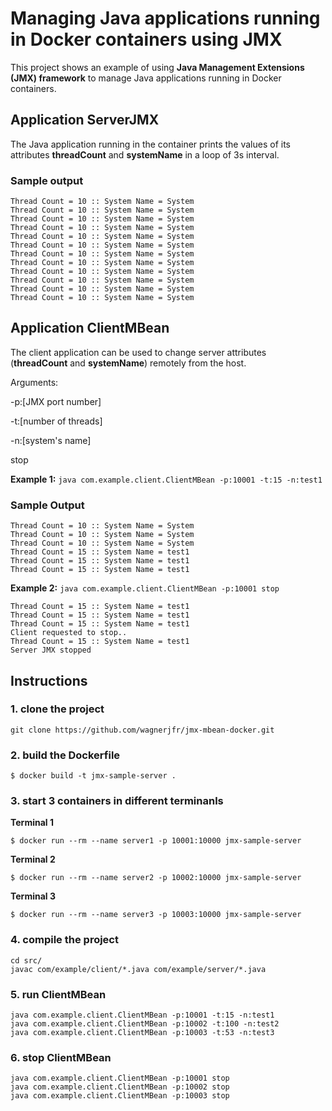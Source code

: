 # Managing Java applications running in Docker containers using JMX
This project shows an example of using  **Java Management Extensions (JMX) framework** to manage Java applications running in Docker containers.

## Application ServerJMX
The Java application running in the container prints the values of its attributes **threadCount** and **systemName** in a loop of 3s interval.

### Sample output
```console
Thread Count = 10 :: System Name = System
Thread Count = 10 :: System Name = System
Thread Count = 10 :: System Name = System
Thread Count = 10 :: System Name = System
Thread Count = 10 :: System Name = System
Thread Count = 10 :: System Name = System
Thread Count = 10 :: System Name = System
Thread Count = 10 :: System Name = System
Thread Count = 10 :: System Name = System
Thread Count = 10 :: System Name = System
Thread Count = 10 :: System Name = System
Thread Count = 10 :: System Name = System
```

## Application ClientMBean
The client application can be used to change server attributes (**threadCount** and **systemName**) remotely from the host.

Arguments:

-p:[JMX port number]

-t:[number of threads]

-n:[system's name]

stop

**Example 1:** `java com.example.client.ClientMBean -p:10001 -t:15 -n:test1`

### Sample Output
```console
Thread Count = 10 :: System Name = System
Thread Count = 10 :: System Name = System
Thread Count = 10 :: System Name = System
Thread Count = 15 :: System Name = test1
Thread Count = 15 :: System Name = test1
Thread Count = 15 :: System Name = test1
```

**Example 2:** `java com.example.client.ClientMBean -p:10001 stop`

```console
Thread Count = 15 :: System Name = test1
Thread Count = 15 :: System Name = test1
Thread Count = 15 :: System Name = test1
Client requested to stop..
Thread Count = 15 :: System Name = test1
Server JMX stopped
```

## Instructions

### 1. clone the project
```
git clone https://github.com/wagnerjfr/jmx-mbean-docker.git
```

### 2. build the Dockerfile
```
$ docker build -t jmx-sample-server .
```
### 3. start 3 containers in different terminanls

**Terminal 1**

```
$ docker run --rm --name server1 -p 10001:10000 jmx-sample-server
```

**Terminal 2**

```
$ docker run --rm --name server2 -p 10002:10000 jmx-sample-server
```

**Terminal 3**

```
$ docker run --rm --name server3 -p 10003:10000 jmx-sample-server
```

### 4. compile the project
```
cd src/
javac com/example/client/*.java com/example/server/*.java
```
### 5. run ClientMBean
```
java com.example.client.ClientMBean -p:10001 -t:15 -n:test1
java com.example.client.ClientMBean -p:10002 -t:100 -n:test2
java com.example.client.ClientMBean -p:10003 -t:53 -n:test3
```

### 6. stop ClientMBean
```
java com.example.client.ClientMBean -p:10001 stop
java com.example.client.ClientMBean -p:10002 stop
java com.example.client.ClientMBean -p:10003 stop
```

